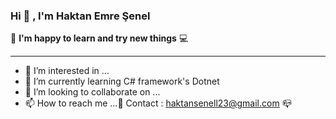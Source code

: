 ### Hi  👋 , I'm Haktan Emre Şenel
 :iphone:  **I'm happy to learn and try new things**  :computer:
***
- 👀 I’m interested in ...
- 🌱 I’m currently learning C# framework's Dotnet
- 💞️ I’m looking to collaborate on ...
- 📫 How to reach me ...:e-mail: Contact : haktansenell23@gmail.com :mailbox_closed:


